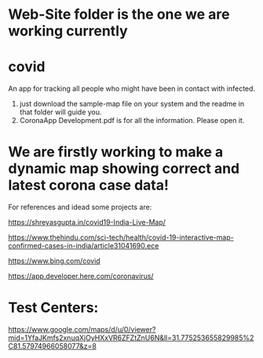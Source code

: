 # Web-Site folder is the one we are working currently

# covid
An app for tracking all people who might have been in contact with infected.
1.  just download the sample-map file on your system and the readme in that folder will guide you.
2. CoronaApp Development.pdf is for all the information. Please open it.

# We are firstly working to make a dynamic map showing correct and latest corona case data!
 For references and idead some projects are:
 
 https://shreyasgupta.in/covid19-India-Live-Map/
 
 https://www.thehindu.com/sci-tech/health/covid-19-interactive-map-confirmed-cases-in-india/article31041690.ece
 
 https://www.bing.com/covid
 
 https://app.developer.here.com/coronavirus/
 
 
 # Test Centers:

https://www.google.com/maps/d/u/0/viewer?mid=1YfaJKmfs2xnuqXjOyHXxVR6ZFZtZnU6N&ll=31.775253655829985%2C81.57974966058077&z=8
